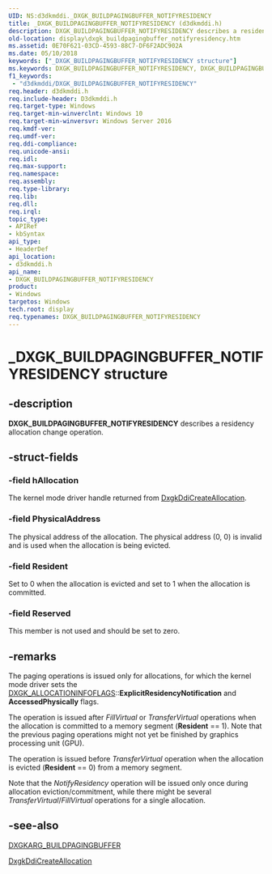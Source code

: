 ```yaml
---
UID: NS:d3dkmddi._DXGK_BUILDPAGINGBUFFER_NOTIFYRESIDENCY
title: _DXGK_BUILDPAGINGBUFFER_NOTIFYRESIDENCY (d3dkmddi.h)
description: DXGK_BUILDPAGINGBUFFER_NOTIFYRESIDENCY describes a residency allocation change operation.
old-location: display\dxgk_buildpagingbuffer_notifyresidency.htm
ms.assetid: 0E70F621-03CD-4593-88C7-DF6F2ADC902A
ms.date: 05/10/2018
keywords: ["_DXGK_BUILDPAGINGBUFFER_NOTIFYRESIDENCY structure"]
ms.keywords: DXGK_BUILDPAGINGBUFFER_NOTIFYRESIDENCY, DXGK_BUILDPAGINGBUFFER_NOTIFYRESIDENCY structure [Display Devices], _DXGK_BUILDPAGINGBUFFER_NOTIFYRESIDENCY, d3dkmddi/DXGK_BUILDPAGINGBUFFER_NOTIFYRESIDENCY, display.dxgk_buildpagingbuffer_notifyresidency
f1_keywords:
 - "d3dkmddi/DXGK_BUILDPAGINGBUFFER_NOTIFYRESIDENCY"
req.header: d3dkmddi.h
req.include-header: D3dkmddi.h
req.target-type: Windows
req.target-min-winverclnt: Windows 10
req.target-min-winversvr: Windows Server 2016
req.kmdf-ver: 
req.umdf-ver: 
req.ddi-compliance: 
req.unicode-ansi: 
req.idl: 
req.max-support: 
req.namespace: 
req.assembly: 
req.type-library: 
req.lib: 
req.dll: 
req.irql: 
topic_type:
- APIRef
- kbSyntax
api_type:
- HeaderDef
api_location:
- d3dkmddi.h
api_name:
- DXGK_BUILDPAGINGBUFFER_NOTIFYRESIDENCY
product:
- Windows
targetos: Windows
tech.root: display
req.typenames: DXGK_BUILDPAGINGBUFFER_NOTIFYRESIDENCY
---
```


# _DXGK_BUILDPAGINGBUFFER_NOTIFYRESIDENCY structure


## -description


<b> DXGK_BUILDPAGINGBUFFER_NOTIFYRESIDENCY</b> describes a residency allocation change operation.


## -struct-fields




### -field hAllocation

The kernel mode driver handle returned from <a href="https://docs.microsoft.com/windows-hardware/drivers/ddi/d3dkmddi/nc-d3dkmddi-dxgkddi_createallocation">DxgkDdiCreateAllocation</a>.


### -field PhysicalAddress

The physical address of the allocation. The physical address (0, 0) is invalid and is used when the allocation is being evicted.  


### -field Resident

Set to 0 when the allocation is evicted and set to 1 when the allocation is committed.


### -field Reserved

This member is not used and should be set to zero.


## -remarks



The paging operations is issued only for allocations, for which the kernel mode driver sets the <a href="https://docs.microsoft.com/windows-hardware/drivers/ddi/d3dkmddi/ns-d3dkmddi-_dxgk_allocationinfoflags">DXGK_ALLOCATIONINFOFLAGS</a>::<b>ExplicitResidencyNotification</b> and <b>AccessedPhysically</b> flags.

The operation is issued after <i>FillVirtual</i> or <i>TransferVirtual</i> operations when the allocation is committed to a memory segment (<b>Resident</b> == 1). Note that the previous paging operations might not yet be finished by graphics processing unit (GPU).

The operation is issued before <i>TransferVirtual</i> operation when the allocation is evicted (<b>Resident</b> == 0) from a memory segment.


Note that the <i>NotifyResidency</i> operation will be issued only once during allocation eviction/commitment, while there might be several <i>TransferVirtual</i>/<i>FillVirtual</i> operations for a single allocation.





## -see-also




<a href="https://docs.microsoft.com/windows-hardware/drivers/ddi/d3dkmddi/ns-d3dkmddi-_dxgkarg_buildpagingbuffer">DXGKARG_BUILDPAGINGBUFFER</a>



<a href="https://docs.microsoft.com/windows-hardware/drivers/ddi/d3dkmddi/nc-d3dkmddi-dxgkddi_createallocation">DxgkDdiCreateAllocation</a>
 

 

